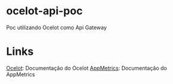 # ocelot-api-poc
Poc utilizando Ocelot como Api Gateway

# Links
[Ocelot](https://ocelot.readthedocs.io/en/latest/index.html): Documentação do Ocelot
[AppMetrics](https://www.app-metrics.io/): Documentação do AppMetrics

